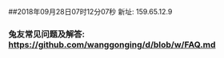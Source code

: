 ##2018年09月28日07时12分07秒 新址: 159.65.12.9
### 兔友常见问题及解答: https://github.com/wanggonging/d/blob/w/FAQ.md

